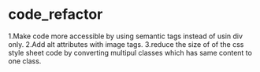 # code_refactor
1.Make code more accessible by using semantic tags instead of usin div only.
2.Add alt attributes with image tags.
3.reduce the size of of the css style sheet code by converting multipul classes which has same content to one class. 
